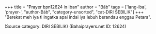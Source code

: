 +++
title = "Prayer bpn12624 in Iban"
author = "Báb"
tags = ['lang-iba', 'prayer-', "author-Báb", "category-unsorted", "cat-DIRI SEBILIK"]
+++
"Berekat meh iya ti ingatka apai indai iya lebuh berandau enggau Petara".

(Source category: DIRI SEBILIK)
(Bahaiprayers.net ID: 12624)
